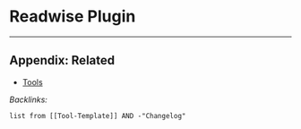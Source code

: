 # Readwise Plugin

---

## Appendix: Related

* [Tools](../../../Tools.md)

*Backlinks:*

````dataview
list from [[Tool-Template]] AND -"Changelog"
````
